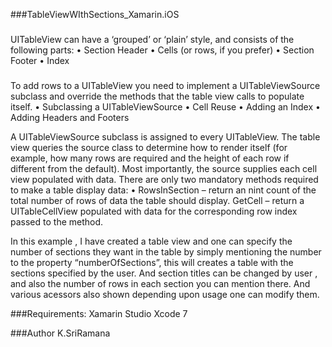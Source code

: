 ###TableViewWIthSections_Xamarin.iOS

###
UITableView can have a ‘grouped’ or ‘plain’ style, and consists of the following parts:
•	Section Header
•	Cells (or rows, if you prefer)
•	Section Footer
•	Index

###
To add rows to a UITableView you need to implement a UITableViewSource subclass and override the methods that the table view calls to populate itself.
•	Subclassing a UITableViewSource
•	Cell Reuse
•	Adding an Index
•	Adding Headers and Footers

A UITableViewSource subclass is assigned to every UITableView. The table view queries the source class to determine how to render itself (for example, how many rows are required and the height of each row if different from the default). Most importantly, the source supplies each cell view populated with data.
There are only two mandatory methods required to make a table display data:
•	RowsInSection – return an nint count of the total number of rows of data the table should display.
GetCell – return a UITableCellView populated with data for the corresponding row index passed to the method.

In this example , I have created a table view and one can specify the number of sections they want in the table by simply mentioning the number to the property “numberOfSections”, this will creates a table with the sections specified by the user.
And  section titles can be changed by user , and also the number of rows in each section you can mention there. And various acessors also shown depending upon usage one can modify them.

###Requirements: 
Xamarin Studio
Xcode 7

###Author
K.SriRamana

